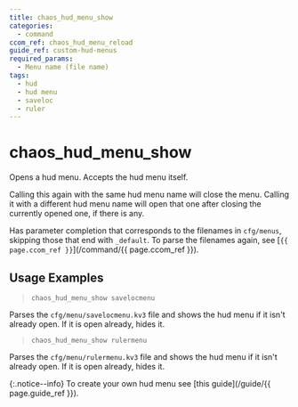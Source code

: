 ```yaml
---
title: chaos_hud_menu_show
categories:
  - command
ccom_ref: chaos_hud_menu_reload
guide_ref: custom-hud-menus
required_params:
  - Menu name (file name)
tags:
  - hud
  - hud menu
  - saveloc
  - ruler
---
```


# chaos_hud_menu_show

Opens a hud menu. Accepts the hud menu itself.

Calling this again with the same hud menu name will close the menu. Calling it with a different hud menu name will open that one after closing the currently opened one, if there is any.

Has parameter completion that corresponds to the filenames in `cfg/menus`, skipping those that end with `_default`.
To parse the filenames again, see [`{{ page.ccom_ref }}`](/command/{{ page.ccom_ref }}).

## Usage Examples

> `chaos_hud_menu_show savelocmenu`

Parses the `cfg/menu/savelocmenu.kv3` file and shows the hud menu if it isn't already open. If it is open already, hides it.

> `chaos_hud_menu_show rulermenu`

Parses the `cfg/menu/rulermenu.kv3` file and shows the hud menu if it isn't already open. If it is open already, hides it.

{:.notice--info}
To create your own hud menu see [this guide](/guide/{{ page.guide_ref }}).
